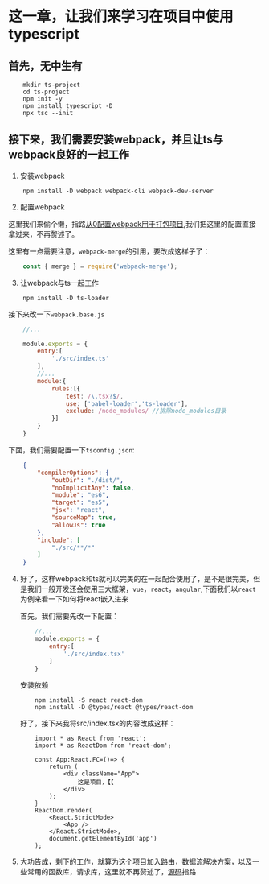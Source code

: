 # 这一章，让我们来学习在项目中使用typescript

## 首先，无中生有

```
    mkdir ts-project
    cd ts-project
    npm init -y
    npm install typescript -D
    npx tsc --init
```

## 接下来，我们需要安装webpack，并且让ts与webpack良好的一起工作

1. 安装webpack

```
    npm install -D webpack webpack-cli webpack-dev-server
```

2. 配置webpack

这里我们来偷个懒，指路[从0配置webpack用于打包项目](http://www.luoyetree.top/articleDetail?id=5e649f308c694a65f85ae94e),我们把这里的配置直接拿过来，不再赘述了。

这里有一点需要注意，`webpack-merge`的引用，要改成这样子了：

```ts
    const { merge } = require('webpack-merge');
```

3. 让webpack与ts一起工作

```
    npm install -D ts-loader
```

接下来改一下`webpack.base.js`

```js
    //...

    module.exports = {
        entry:[
            './src/index.ts'
        ],
        //...
        module:{
            rules:[{
                test: /\.tsx?$/,
                use: ['babel-loader','ts-loader'],
                exclude: /node_modules/ //排除node_modules目录
            }]
        }
    }
```

下面，我们需要配置一下`tsconfig.json`:

```json
    {
        "compilerOptions": {
            "outDir": "./dist/",
            "noImplicitAny": false,
            "module": "es6",
            "target": "es5",
            "jsx": "react",
            "sourceMap": true,
            "allowJs": true
        },
        "include": [
            "./src/**/*"
        ]
    }
```

4. 好了，这样webpack和ts就可以完美的在一起配合使用了，是不是很完美，但是我们一般开发还会使用三大框架，`vue`，`react`，`angular`,下面我们以`react`为例来看一下如何将react嵌入进来

    首先，我们需要先改一下配置：

    ```js
        //...
        module.exports = {
            entry:[
                './src/index.tsx'
            ]
        }
    ```

    安装依赖

    ```
        npm install -S react react-dom
        npm install -D @types/react @types/react-dom
    ```

    好了，接下来我将src/index.tsx的内容改成这样：

    ```tsx
        import * as React from 'react';
        import * as ReactDom from 'react-dom';

        const App:React.FC=()=> {
            return (
                <div className="App">
                    这是项目，【【
                </div>
            );
        }
        ReactDom.render(
            <React.StrictMode>
                <App />
            </React.StrictMode>,
            document.getElementById('app')
        );
    ```

5. 大功告成，剩下的工作，就算为这个项目加入路由，数据流解决方案，以及一些常用的函数库，请求库，这里就不再赘述了，[源码](https://gitee.com/luoyestr/case_source_warehouse/tree/master/typescript/ts-project)指路